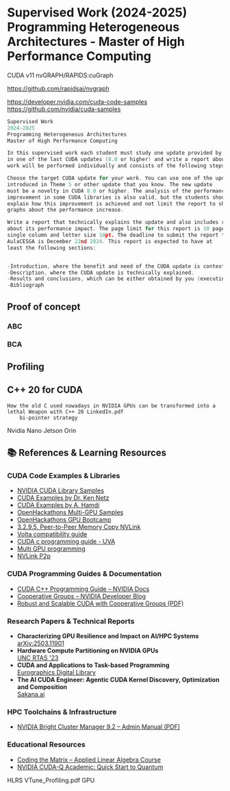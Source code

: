 # Supervised Work (2024-2025) Programming Heterogeneous Architectures - Master of High Performance Computing

CUDA v11
nvGRAPH/RAPIDS:cuGraph

https://github.com/rapidsai/nvgraph

https://developer.nvidia.com/cuda-code-samples
    https://github.com/nvidia/cuda-samples


```c
Supervised Work
2024-2025
Programming Heterogeneous Architectures
Master of High Performance Computing

In this supervised work each student must study one update provided by NVIDIA
in one of the last CUDA updates (8.0 or higher) and write a report about it. This
work will be performed individually and consists of the following steps:

Choose the target CUDA update for your work. You can use one of the updates
introduced in Theme 5 or other update that you know. The new update
must be a novelty in CUDA 8.0 or higher. The analysis of the performance
improvement in some CUDA libraries is also valid, but the students should
explain how this improvement is achieved and not limit the report to show
graphs about the performance increase.

Write a report that technically explains the update and also includes results
about its performance impact. The page limit for this report is 10 pages in
single column and letter size 10pt. The deadline to submit the report to
AulaCESGA is December 22nd 2024. This report is expected to have at
least the following sections:


-Introduction, where the benefit and need of the CUDA update is contextualized.
-Description, where the CUDA update is technically explained. 
-Results and conclusions, which can be either obtained by you (executing some benchmarks on the Finis Terrae 3 supercomputer) or can be taken from websites or other reports.
-Bibliograph
```

## Proof of concept

### ABC

### BCA

## Profiling

## C++ 20 for CUDA
    How the old C used nowadays in NVIDIA GPUs can be transformed into a lethal Weapon with C++ 20 LinkedIn.pdf 
        bi-pointer strategy





Nvidia Nano Jetson Orin 

## 📚 References & Learning Resources

### CUDA Code Examples & Libraries
- [NVIDIA CUDA Library Samples](https://github.com/NVIDIA/CUDALibrarySamples)
- [CUDA Examples by Dr. Ken Netz](https://github.com/drkennetz/cuda_examples/)
- [CUDA Examples by A. Hamdi](https://github.com/a-hamdi/GPU/tree/main)
- [OpenHackathons Multi-GPU Samples](https://github.com/openhackathons-org/nways_multi_gpu)
- [OpenHackathons GPU Bootcamp](https://github.com/openhackathons-org/gpubootcamp)
- [3.2.9.5. Peer-to-Peer Memory Copy NVLink](https://docs.nvidia.com/cuda/cuda-c-programming-guide) 
- [Volta compatibility guide](https://docs.nvidia.com/cuda/volta-compatibility-guide/index.html)
- [CUDA c programming guide - UVA](https://docs.nvidia.com/cuda/cuda-c-programming-guide/#unified-virtual-address-space)
- [Multi GPU programming](https://medium.com/gpgpu/multi-gpu-programming-6768eeb42e2c)
- [NVLink P2p](https://codingbyexample.com/2020/09/14/p2p-memcpy-with-nvlink)

### CUDA Programming Guides & Documentation
- [CUDA C++ Programming Guide – NVIDIA Docs](https://docs.nvidia.com/cuda/cuda-c-programming-guide/index.html#tiled-partitions-cg)
- [Cooperative Groups – NVIDIA Developer Blog](https://developer.nvidia.com/blog/cooperative-groups/)
- [Robust and Scalable CUDA with Cooperative Groups (PDF)](https://leimao.github.io/downloads/blog/2024-08-06-CUDA-Cooperative-Groups/s7622-Kyrylo-perelygin-robust-and-scalable-cuda.pdf)

### Research Papers & Technical Reports
- **Characterizing GPU Resilience and Impact on AI/HPC Systems**  
  [arXiv:2503.11901](https://arxiv.org/pdf/2503.11901)
- **Hardware Compute Partitioning on NVIDIA GPUs**  
  [UNC RTAS '23](https://www.cs.unc.edu/~jbakita/rtas23.pdf)
- **CUDA and Applications to Task-based Programming**  
  [Eurographics Digital Library](https://diglib.eg.org/server/api/core/bitstreams/3e283a2e-e6a3-4908-8d77-1741d01cc06f/content)
- **The AI CUDA Engineer: Agentic CUDA Kernel Discovery, Optimization and Composition**  
  [Sakana.ai](https://pub.sakana.ai/static/paper.pdf)

### HPC Toolchains & Infrastructure
- [NVIDIA Bright Cluster Manager 9.2 – Admin Manual (PDF)](https://support.brightcomputing.com/manuals/9.2/admin-manual.pdf)

### Educational Resources
- [Coding the Matrix – Applied Linear Algebra Course](https://codingthematrix.com/)
- [NVIDIA CUDA-Q Academic: Quick Start to Quantum](https://github.com/NVIDIA/cuda-q-academic/blob/main/quick-start-to-quantum/01_quick_start_to_quantum.ipynb)


HLRS
    VTune_Profiling.pdf
        GPU